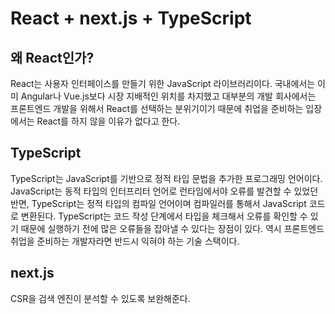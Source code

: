 # React + next.js + TypeScript

## 왜 React인가?

React는 사용자 인터페이스를 만들기 위한 JavaScript 라이브러리이다. 국내에서는 이미 Angular나 Vue.js보다 시장 지배적인 위치를 차지했고 대부분의 개발 회사에서는 프론트엔드 개발을 위해서 React를 선택하는 분위기이기 때문에 취업을 준비하는 입장에서는 React를 하지 않을 이유가 없다고 한다.



## TypeScript

TypeScript는 JavaScript를 기반으로 정적 타입 문법을 추가한 프로그래밍 언어이다. JavaScript는 동적 타입의 인터프리터 언어로 런타임에서야 오류를 발견할 수 있었던 반면, TypeScript는 정적 타입의 컴파일 언어이며 컴파일러를 통해서 JavaScript 코드로 변환된다. TypeScript는 코드 작성 단계에서 타입을 체크해서 오류를 확인할 수 있기 때문에 실행하기 전에 많은 오류들을 잡아낼 수 있다는 장점이 있다. 역시 프론트엔드 취업을 준비하는 개발자라면 반드시 익혀야 하는 기술 스택이다.



## next.js

CSR을 검색 엔진이 분석할 수 있도록 보완해준다.
